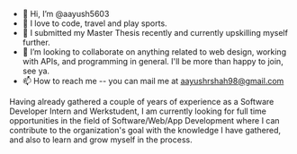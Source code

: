 - 👋 Hi, I’m @aayush5603
- 👀 I love to code, travel and play sports.
- 🌱 I submitted my Master Thesis recently and currently upskilling myself further.
- 💞️ I’m looking to collaborate on anything related to web design, working with APIs, and programming in general. I'll be more than happy to join, see ya.
- 📫 How to reach me -- you can mail me at aayushrshah98@gmail.com

Having already gathered a couple of years of experience as a Software Developer Intern and Werkstudent, I am currently looking for full time opportunities in the field of Software/Web/App Development where I can contribute to the organization's goal with the knowledge I have gathered, and also to learn and grow myself in the process. 

<!---
aayush5603/aayush5603 is a ✨ special ✨ repository because its `README.md` (this file) appears on your GitHub profile.
You can click the Preview link to take a look at your changes.
--->
